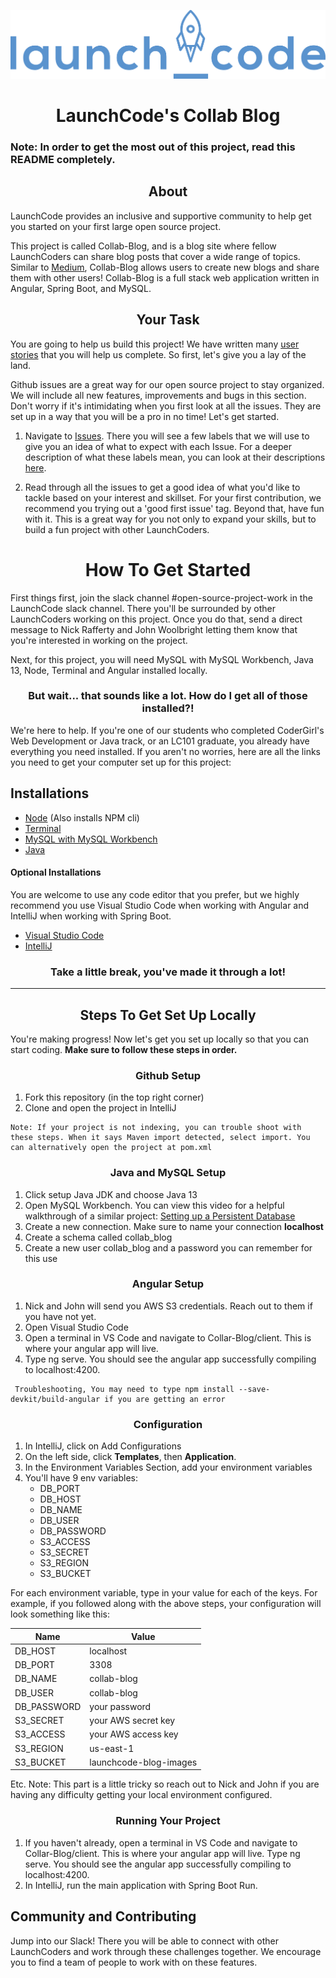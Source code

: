 ![LaunchCode](./blog/images/LaunchCode_ltblue%20copy.png)

<h1 style="text-align: center;">LaunchCode's Collab Blog</h1>


### Note: In order to get the most out of this project, read this README completely.


<h2 style="text-align: center;">About </h2>
LaunchCode provides an inclusive and supportive community to help get you
started on your first large open source project. 

This project is called Collab-Blog, and is a blog site where fellow LaunchCoders can
share blog posts that cover a wide range of topics. Similar to [Medium](https://medium.com/),
Collab-Blog allows users to create new blogs and share them with other users!
Collab-Blog is a full stack web application written in 
Angular, Spring Boot, and MySQL. 


<h2 style="text-align: center;">Your Task</h2>


You are going to help us build this project! We have written many [user stories](https://education.launchcode.org/liftoff/modules/project/user-stories.html?highlight=user%20story) that you will help us complete. So first, let's give you a lay of the land. 


Github issues are a great way for our open source project to stay organized. We will include all new features, improvements and bugs in this section. Don't worry if it's intimidating when you first look at all the issues. They are set up in a way that you will be a pro in no time! Let's get started. 

1. Navigate to [Issues](https://github.com/LaunchCodeLiftoffProjects/Collab-Blog/issues). There you will see 
a few labels that we will use to give you an idea of what to expect with each Issue. For a deeper description of what these labels mean, you can look at their descriptions [here](https://github.com/LaunchCodeLiftoffProjects/Collab-Blog/labels).

2. Read through all the issues to get a good idea of what you'd like to 
tackle based on your interest and skillset. For your first contribution, we recommend you
trying out a 'good first issue' tag. Beyond that, have fun with it. This is a great way for you not only to expand your skills, but to build a fun project with other LaunchCoders. 

<h1 style="text-align: center;">How To Get Started</h1>

First things first, join the slack channel #open-source-project-work in the LaunchCode slack channel. There you'll be surrounded by other LaunchCoders working on this project. Once you do that, send a direct message to Nick Rafferty and John Woolbright letting them know that you're interested in working on the project. 

Next, for this project, you will need MySQL with MySQL Workbench, Java 13, Node, Terminal and Angular installed locally. 

<h3 style="text-align: center;">But wait... that sounds like a lot. How do I get all of those installed?!</h3>



We're here to help. If you're one of our students who completed CoderGirl's Web Development or Java track, or an LC101 graduate, you already have everything you need installed. If you aren't no worries, here are all the links you need to get your computer set up for this project:

## Installations
- [Node](https://education.launchcode.org/intro-to-professional-web-dev/appendices/installing-software/setting-up-node.html) (Also installs NPM cli)
- [Terminal](https://education.launchcode.org/intro-to-professional-web-dev/appendices/installing-software/setting-up-terminal.html)
- [MySQL with MySQL Workbench](https://education.launchcode.org/java-web-development/appendices/sql-install.html)
- [Java](https://education.launchcode.org/java-web-development/chapters/introduction-and-setup/index.html)

#### Optional Installations
You are welcome to use any code editor that you prefer, but we highly recommend you use Visual Studio Code when working with Angular and IntelliJ when working with Spring Boot. 
- [Visual Studio Code](https://education.launchcode.org/intro-to-professional-web-dev/appendices/installing-software/setting-up-vsc.html)
- [IntelliJ](https://education.launchcode.org/java-web-development/chapters/introduction-and-setup/setup.html#install-the-jdk)


<h3 style="text-align: center;">Take a little break, you've made it through a lot!</h3>

****

<h2 style="text-align: center;">Steps To Get Set Up Locally</h2>


You're making progress! Now let's get you set up locally so that you can start coding. **Make sure to follow these steps in order.**

<h3 style="text-align: center;">Github Setup</h3>


1. Fork this repository (in the top right corner)
2. Clone and open the project in IntelliJ


```
Note: If your project is not indexing, you can trouble shoot with these steps. When it says Maven import detected, select import. You can alternatively open the project at pom.xml
```


<h3 style="text-align: center;">Java and MySQL Setup</h3>


1. Click setup Java JDK and choose Java 13
2.  Open MySQL Workbench. You can view this video for a helpful walkthrough of a similar project: [Setting up a Persistent Database](https://education.launchcode.org/java-web-development/chapters/orm-part1/background.html)
3.  Create a new connection. Make sure to name your connection **localhost**
4.  Create a schema called collab_blog
5.  Create a new user collab_blog and a password you can remember for this use
 

<h3 style="text-align: center;">Angular Setup</h3>


1. Nick and John will send you AWS S3 credentials. Reach out to them if you have not yet. 
2. Open Visual Studio Code
3. Open a terminal in VS Code and navigate to Collar-Blog/client. This is where your angular app will live. 
4. Type ng serve. You should see the angular app successfully compiling to localhost:4200. 


```
 Troubleshooting, You may need to type npm install --save-devkit/build-angular if you are getting an error
```


<h3 style="text-align: center;">Configuration</h3>


1. In IntelliJ, click on Add Configurations
2. On the left side, click **Templates**, then **Application**.
3. In the Environment Variables Section, add your environment variables
4. You'll have 9 env variables: 
	- DB_PORT
	- DB_HOST
	- DB_NAME
	- DB_USER
	- DB_PASSWORD
	- S3_ACCESS
	- S3_SECRET
	- S3_REGION
	- S3_BUCKET

For each environment variable, type in your value for each of the keys. For example, if you followed along with the above steps, your configuration will look something like this: 

| Name       | Value     |
| ----------- | ----------- |
| DB_HOST      | localhost      |
| DB_PORT      | 3308      |
| DB_NAME      | collab-blog      |
| DB_USER      | collab-blog     |
| DB_PASSWORD      | your password      |
| S3_SECRET      | your AWS secret key      |
| S3_ACCESS     | your AWS access key     |
| S3_REGION    | us-east-1    |
| S3_BUCKET    | launchcode-blog-images     |



Etc. Note: This part is a little tricky so reach out to Nick and John if you are having any difficulty getting your local environment configured. 

<h3 style="text-align: center;">Running Your Project</h3>


1. If you haven't already, open a terminal in VS Code and navigate to Collar-Blog/client. This is where your angular app will live. Type ng serve. You should see the angular app successfully compiling to localhost:4200. 
2. In IntelliJ, run the main application with Spring Boot Run. 

## Community and Contributing
Jump into our Slack! There you will be able to connect with other LaunchCoders
and work through these challenges together. We encourage you to find a team of people to work with on these 
features. 


